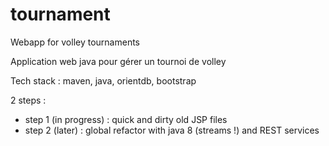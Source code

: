 tournament
==========

Webapp for volley tournaments

Application web java pour gérer un tournoi de volley

Tech stack : maven, java, orientdb, bootstrap

2 steps :
- step 1 (in progress) : quick and dirty old JSP files
- step 2 (later) : global refactor with java 8 (streams !) and REST services

